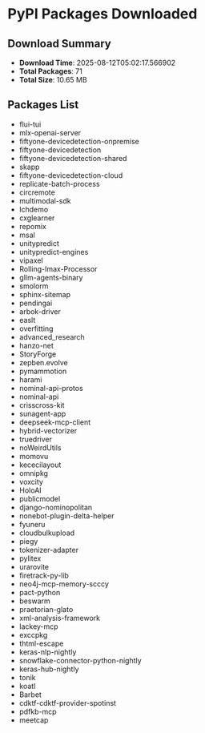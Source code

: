 # PyPI Packages Downloaded

## Download Summary
- **Download Time**: 2025-08-12T05:02:17.566902
- **Total Packages**: 71
- **Total Size**: 10.65 MB

## Packages List
- flui-tui
- mlx-openai-server
- fiftyone-devicedetection-onpremise
- fiftyone-devicedetection
- fiftyone-devicedetection-shared
- skapp
- fiftyone-devicedetection-cloud
- replicate-batch-process
- circremote
- multimodal-sdk
- lchdemo
- cxglearner
- repomix
- msal
- unitypredict
- unitypredict-engines
- vipaxel
- Rolling-Imax-Processor
- gllm-agents-binary
- smolorm
- sphinx-sitemap
- pendingai
- arbok-driver
- easlt
- overfitting
- advanced_research
- hanzo-net
- StoryForge
- zepben.evolve
- pymammotion
- harami
- nominal-api-protos
- nominal-api
- crisscross-kit
- sunagent-app
- deepseek-mcp-client
- hybrid-vectorizer
- truedriver
- noWeirdUtils
- momovu
- kececilayout
- omnipkg
- voxcity
- HoloAI
- publicmodel
- django-nominopolitan
- nonebot-plugin-delta-helper
- fyuneru
- cloudbulkupload
- piegy
- tokenizer-adapter
- pylitex
- urarovite
- firetrack-py-lib
- neo4j-mcp-memory-scccy
- pact-python
- beswarm
- praetorian-glato
- xml-analysis-framework
- lackey-mcp
- exccpkg
- thtml-escape
- keras-nlp-nightly
- snowflake-connector-python-nightly
- keras-hub-nightly
- tonik
- koatl
- Barbet
- cdktf-cdktf-provider-spotinst
- pdfkb-mcp
- meetcap
